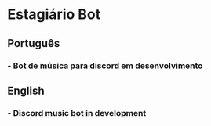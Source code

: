 # Estagiário Bot

## Português

### - Bot de música para discord em desenvolvimento

## English
### - Discord music bot in development
